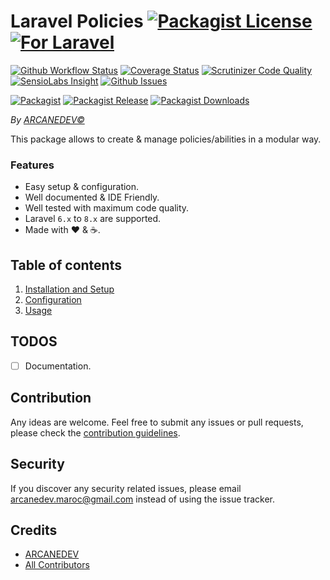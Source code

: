 # Laravel Policies [![Packagist License][badge_license]](LICENSE.md) [![For Laravel][badge_laravel]][link-github-repo]

[![Github Workflow Status][badge_build]][link-github-status]
[![Coverage Status][badge_coverage]][link-scrutinizer]
[![Scrutinizer Code Quality][badge_quality]][link-scrutinizer]
[![SensioLabs Insight][badge_insight]][link-insight]
[![Github Issues][badge_issues]][link-github-issues]

[![Packagist][badge_package]][link-packagist]
[![Packagist Release][badge_release]][link-packagist]
[![Packagist Downloads][badge_downloads]][link-packagist]

*By [ARCANEDEV&copy;](http://www.arcanedev.net/)*

This package allows to create & manage policies/abilities in a modular way.

### Features

  * Easy setup &amp; configuration.
  * Well documented &amp; IDE Friendly.
  * Well tested with maximum code quality.
  * Laravel `6.x` to `8.x` are supported.
  * Made with :heart: &amp; :coffee:.

## Table of contents

  1. [Installation and Setup](_docs/1-Installation-and-Setup.md)
  2. [Configuration](_docs/2-Configuration.md)
  3. [Usage](_docs/3-Usage.md)

## TODOS

  - [ ] Documentation.

## Contribution

Any ideas are welcome. Feel free to submit any issues or pull requests, please check the [contribution guidelines](CONTRIBUTING.md).

## Security

If you discover any security related issues, please email arcanedev.maroc@gmail.com instead of using the issue tracker.

## Credits

- [ARCANEDEV][link-author]
- [All Contributors][link-contributors]

[badge_laravel]:      https://img.shields.io/badge/Laravel-6.x%20to%208.x-orange.svg?style=flat-square
[badge_license]:      https://img.shields.io/packagist/l/arcanedev/laravel-policies.svg?style=flat-square
[badge_build]:        https://img.shields.io/github/workflow/status/ARCANEDEV/LaravelPolicies/run-tests?style=flat-square
[badge_coverage]:     https://img.shields.io/scrutinizer/coverage/g/ARCANEDEV/LaravelPolicies.svg?style=flat-square
[badge_quality]:      https://img.shields.io/scrutinizer/g/ARCANEDEV/LaravelPolicies.svg?style=flat-square
[badge_insight]:      https://img.shields.io/sensiolabs/i/ee623172-802f-4775-b48b-122df1571b1b.svg?style=flat-square
[badge_issues]:       https://img.shields.io/github/issues/ARCANEDEV/LaravelPolicies.svg?style=flat-square
[badge_package]:      https://img.shields.io/badge/package-arcanedev/laravel--html-blue.svg?style=flat-square
[badge_release]:      https://img.shields.io/packagist/v/arcanedev/laravel-policies.svg?style=flat-square
[badge_downloads]:    https://img.shields.io/packagist/dt/arcanedev/laravel-policies.svg?style=flat-square

[link-author]:        https://github.com/arcanedev-maroc
[link-github-repo]:   https://github.com/ARCANEDEV/LaravelPolicies
[link-github-status]: https://github.com/ARCANEDEV/LaravelPolicies/actions
[link-github-issues]: https://github.com/ARCANEDEV/LaravelPolicies/issues
[link-contributors]:  https://github.com/ARCANEDEV/LaravelPolicies/graphs/contributors
[link-packagist]:     https://packagist.org/packages/arcanedev/laravel-policies
[link-scrutinizer]:   https://scrutinizer-ci.com/g/ARCANEDEV/LaravelPolicies/?branch=master
[link-insight]:       https://insight.sensiolabs.com/projects/ee623172-802f-4775-b48b-122df1571b1b
